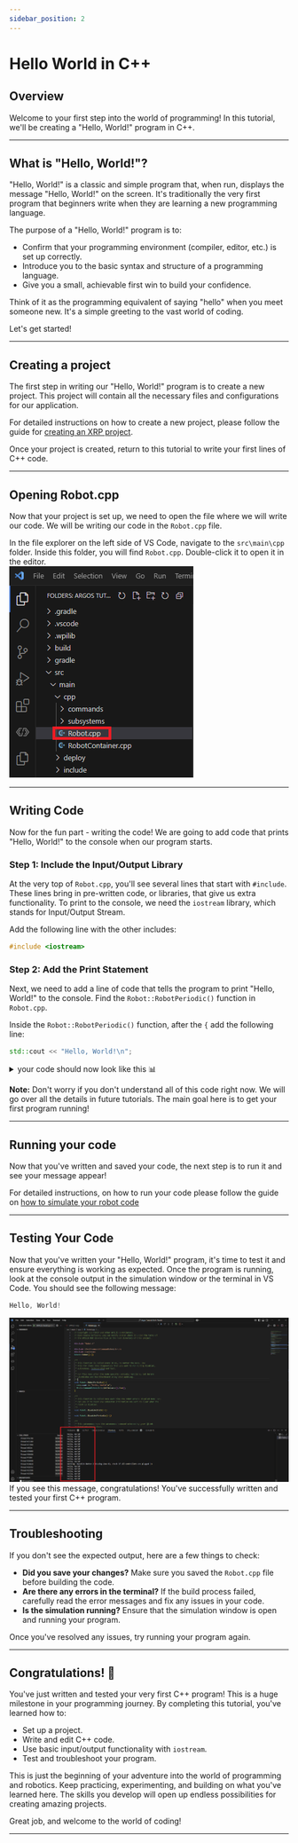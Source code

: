 ```yaml
---
sidebar_position: 2
---
```


# Hello World in C++
## Overview
Welcome to your first step into the world of programming! In this tutorial, we'll be creating a "Hello, World!" program in C++.

---

## What is "Hello, World!"?

"Hello, World!" is a classic and simple program that, when run, displays the message "Hello, World!" on the screen. It's traditionally the very first program that beginners write when they are learning a new programming language.

The purpose of a "Hello, World!" program is to:
-   Confirm that your programming environment (compiler, editor, etc.) is set up correctly.
-   Introduce you to the basic syntax and structure of a programming language.
-   Give you a small, achievable first win to build your confidence.

Think of it as the programming equivalent of saying "hello" when you meet someone new. It's a simple greeting to the vast world of coding.

Let's get started!

---

## Creating a project
The first step in writing our "Hello, World!" program is to create a new project. This project will contain all the necessary files and configurations for our application.

For detailed instructions on how to create a new project, please follow the guide for [creating an XRP project](../../XRP_Docs/03_XRP_project/index.md).

Once your project is created, return to this tutorial to write your first lines of C++ code.

---

## Opening Robot.cpp
Now that your project is set up, we need to open the file where we will write our code. We will be writing our code in the `Robot.cpp` file.

In the file explorer on the left side of VS Code, navigate to the `src\main\cpp` folder. Inside this folder, you will find `Robot.cpp`. Double-click it to open it in the editor.  
![Robot.cpp](Robot_CPP_Location.png)

---

## Writing Code
Now for the fun part - writing the code! We are going to add code that prints "Hello, World!" to the console when our program starts.

### Step 1: Include the Input/Output Library

At the very top of `Robot.cpp`, you'll see several lines that start with `#include`. These lines bring in pre-written code, or libraries, that give us extra functionality. To print to the console, we need the `iostream` library, which stands for Input/Output Stream.

Add the following line with the other includes:
```cpp
#include <iostream>
```

### Step 2: Add the Print Statement

Next, we need to add a line of code that tells the program to print "Hello, World!" to the console. Find the `Robot::RobotPeriodic()` function in `Robot.cpp`.

Inside the `Robot::RobotPeriodic()` function, after the  `{` add the following line:

```cpp
std::cout << "Hello, World!\n";
```
<details>
<summary> your code should now look like this  📊</summary>
    ```cpp
    // Copyright (c) FIRST and other WPILib contributors.
    // Open Source Software; you can modify and/or share it under the terms of
    // the WPILib BSD license file in the root directory of this project.

    #include "Robot.h"

    #include <frc2/command/CommandScheduler.h>

    #include <iostream>

    Robot::Robot() {}

    /**
    * This function is called every 20 ms, no matter the mode. Use
    * this for items like diagnostics that you want to run during disabled,
    * autonomous, teleoperated and test.
    *
    * <p> This runs after the mode specific periodic functions, but before
    * LiveWindow and SmartDashboard integrated updating.
    */
    void Robot::RobotPeriodic() {
    frc2::CommandScheduler::GetInstance().Run();

        std::cout << "Hello, World!\n";
    }
    ```
</details>

**Note:** Don't worry if you don't understand all of this code right now. We will go over all the details in future tutorials. The main goal here is to get your first program running!

---

## Running your code
Now that you've written and saved your code, the next step is to run it and see your message appear!

For detailed instructions, on how to run your code please follow the guide on [how to simulate your robot code](<../../WPILib_VS CodeDocs/04_Simulate Robot Code/index.md>)

---

## Testing Your Code

Now that you've written your "Hello, World!" program, it's time to test it and ensure everything is working as expected. Once the program is running, look at the console output in the simulation window or the terminal in VS Code. You should see the following message:

```cpp
Hello, World!
```
![Hello World](Term_Hello_Worlds.png)
If you see this message, congratulations! You've successfully written and tested your first C++ program.

---

## Troubleshooting

If you don't see the expected output, here are a few things to check:

- **Did you save your changes?** Make sure you saved the `Robot.cpp` file before building the code.
- **Are there any errors in the terminal?** If the build process failed, carefully read the error messages and fix any issues in your code.
- **Is the simulation running?** Ensure that the simulation window is open and running your program.

Once you've resolved any issues, try running your program again.

---

## Congratulations! 🎉

You've just written and tested your very first C++ program! This is a huge milestone in your programming journey. By completing this tutorial, you've learned how to:

- Set up a project.
- Write and edit C++ code.
- Use basic input/output functionality with `iostream`.
- Test and troubleshoot your program.

This is just the beginning of your adventure into the world of programming and robotics. Keep practicing, experimenting, and building on what you've learned here. The skills you develop will open up endless possibilities for creating amazing projects.

Great job, and welcome to the world of coding!

---

